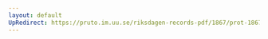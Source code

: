 ```yaml
---
layout: default
UpRedirect: https://pruto.im.uu.se/riksdagen-records-pdf/1867/prot-1867--fk--227/prot-1867--fk--227_014.pdf
---
```

